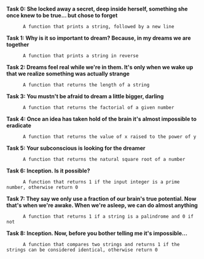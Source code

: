**Task 0: She locked away a secret, deep inside herself, something she once knew to be true... but chose to forget**
          
          A function that prints a string, followed by a new line


**Task 1: Why is it so important to dream? Because, in my dreams we are together**

          A function that prints a string in reverse

**Task 2: Dreams feel real while we're in them. It's only when we wake up that we realize something was actually strange**

          A function that returns the length of a string

**Task 3: You mustn't be afraid to dream a little bigger, darling**

          A function that returns the factorial of a given number

**Task 4: Once an idea has taken hold of the brain it's almost impossible to eradicate**

          A function that returns the value of x raised to the power of y

**Task 5: Your subconscious is looking for the dreamer**

          A function that returns the natural square root of a number


**Task 6: Inception. Is it possible?**

          A function that returns 1 if the input integer is a prime number, otherwise return 0


**Task 7: They say we only use a fraction of our brain's true potential. Now that's when we're awake. When we're asleep, we can do almost anything**
          
          A function that returns 1 if a string is a palindrome and 0 if not


**Task 8: Inception. Now, before you bother telling me it's impossible...**
 
          A function that compares two strings and returns 1 if the strings can be considered identical, otherwise return 0



